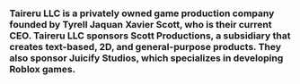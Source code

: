 ### Taireru LLC is a privately owned game production company founded by Tyrell Jaquan Xavier Scott, who is their current CEO. Taireru LLC sponsors Scott Productions, a subsidiary that creates text-based, 2D, and general-purpose products. They also sponsor Juicify Studios, which specializes in developing Roblox games.
